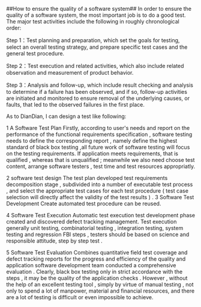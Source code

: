 ##How to ensure the quality of a software system##
In order to ensure the quality of a software system, the most important job is to do a good test. The major test activities include the following in roughly chronological order:

Step 1：Test planning and preparation, which set the goals for testing, select an overall testing strategy, and prepare specific test cases and the general test procedure.

Step 2：Test execution and related activities, which also include related observation and measurement of product behavior.

Step 3：Analysis and follow-up, which include result checking and analysis to determine if a failure has been observed, and if so, follow-up activities are initiated and monitored to ensure removal of the underlying causes, or faults, that led to the observed failures in the first place.


As to DianDian, I can design a test like following:

1 A Software Test Plan
Firstly, according to user's needs and report on the performance of the functional requirements specification , software testing needs to define the corresponding report , namely define the highest standard of black box testing ,all future work of software testing will focus on the testing requirements. If application meets requirements, that is qualified , whereas that is unqualified ; meanwhile we also need choose test content, arrange software testers , test time and test resources appropriatly.

2 software test design
The test plan developed test requirements decomposition stage , subdivided into a number of executable test process , and select the appropriate test cases for each test procedure ( test case selection will directly affect the validity of the test results ) .
3 Software Test Development
Create automated test procedure can be reused.

4 Software Test Execution
Automatic test execution test development phase created and discovered defect tracking management. Test execution generally unit testing, combinatorial testing , integration testing, system testing and regression FBI steps , testers should be based on science and responsible attitude, step by step test .

5 Software Test Evaluation
Combines quantitative field test coverage and defect tracking reports for the progress and efficiency of the quality and application software development team conducted a comprehensive evaluation .
Clearly, black box testing only in strict accordance with the steps , it may be the quality of the application checks . However , without the help of an excellent testing tool , simply by virtue of manual testing , not only to spend a lot of manpower, material and financial resources, and there are a lot of testing is difficult or even impossible to achieve.

